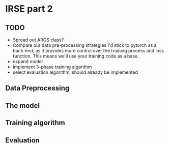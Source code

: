 # IRSE part 2

## TODO
- Spread out ARGS class?
- Compare our data pre-processing strategies
I'd stick to pytorch as a back-end, as it provides more control over the training process and loss function.
This means we'll use your training code as a base. 
- expand model
- implement 3-phase training algorithm
- select evaluation algorithm, should already be implemented

## Data Preprocessing

## The model

## Training algorithm

## Evaluation
